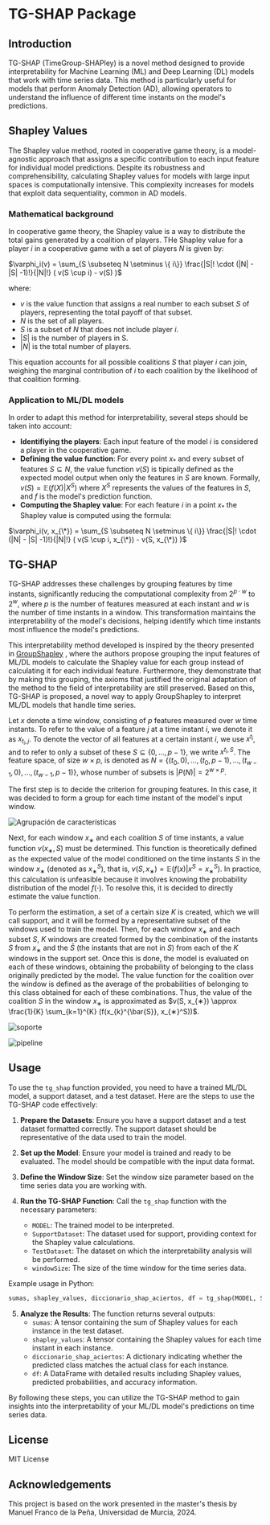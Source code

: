 
# TG-SHAP Package

## Introduction

TG-SHAP (TimeGroup-SHAPley) is a novel method designed to provide interpretability for Machine Learning (ML) and Deep Learning (DL) models that work with time series data. This method is particularly useful for models that perform Anomaly Detection (AD), allowing operators to understand the influence of different time instants on the model's predictions.

## Shapley Values

The Shapley value method, rooted in cooperative game theory, is a model-agnostic approach that assigns a specific contribution to each input feature for individual model predictions. Despite its robustness and comprehensibility, calculating Shapley values for models with large input spaces is computationally intensive. This complexity increases for models that exploit data sequentiality, common in AD models.

### Mathematical background

In cooperative game theory, the Shapley value is a way to distribute the total gains generated by a coalition of players. THe Shapley value for a player $i$ in a cooperative game with a set of players $N$ is given by:

$\varphi_i(v) = \sum_{S \subseteq N \setminus \{ i\}} \frac{|S|! \cdot (|N| - |S| -1)!}{|N|!}  ( v(S \cup i) - v(S)  )$

where: 
  + $v$ is the value function that assigns a real number to each subset $S$ of players, representing the total payoff of that subset.
  + $N$ is the set of all players.
  + $S$ is a subset of $N$ that does not include player $i$.
  + $|S|$ is the number of players in S.
  + $|N|$ is the total number of players.

This equation accounts for all possible coalitions $S$ that player $i$ can join, weighing the marginal contribution of $i$ to each coalition by the likelihood of that coalition forming.

### Application to ML/DL models

In order to adapt this method for interpretability, several steps should be taken into account:
  + **Identifiying the players**: Each input feature of the model $i$ is considered a player in the cooperative game.
  + **Defining the value function**: For every point $x_*$ and every subset of features $S \subseteq N$, the value function $v(S)$ is tipically defined as the expected model output when only the features in $S$ are known. Formally, $v(S) = \mathbb{E}(f(X)|X^S)$ where $X^S$ represents the values of the features in $S$, and $f$ is the model's prediction function.
  + **Computing the Shapley value**: For each feature $i$ in a point $x_*$ the Shapley value is computed using the formula:

  $\varphi_i(v, x_{\*}) = \sum_{S \subseteq N \setminus \{ i\}} \frac{|S|! \cdot (|N| - |S| -1)!}{|N|!}  ( v(S \cup i, x_{\*}) - v(S, x_{\*})  )$


## TG-SHAP

TG-SHAP addresses these challenges by grouping features by time instants, significantly reducing the computational complexity from $2^{p \cdot w}$ to $2^w$, where $p$ is the number of features measured at each instant and $w$ is the number of time instants in a window. This transformation maintains the interpretability of the model's decisions, helping identify which time instants most influence the model's predictions.

This interpretability method developed is inspired by the theory presented in [GroupShapley](
https://doi.org/10.48550/arXiv.2106.12228) , where the authors propose grouping the input features of ML/DL models to calculate the Shapley value for each group instead of calculating it for each individual feature. Furthermore, they demonstrate that by making this grouping, the axioms that justified the original adaptation of the method to the field of interpretability are still preserved. Based on this, TG-SHAP is proposed, a novel way to apply GroupShapley to interpret ML/DL models that handle time series.

Let $x$ denote a time window, consisting of $p$ features measured over $w$ time instants. To refer to the value of a feature $j$ at a time instant $i$, we denote it as $x_{t_i,j}$. To denote the vector of all features at a certain instant $i$, we use $x^{t_i}$, and to refer to only a subset of these $S \subseteq \{0, \ldots, p - 1\}$, we write $x^{t_i,S}$. The feature space, of size $w \times p$, is denoted as $N = \{(t_0, 0), \ldots, (t_0, p - 1), \ldots, (t_{w-1}, 0), \ldots, (t_{w-1}, p - 1)\}$, whose number of subsets is $|P(N)| = 2^{w \times p}$.

The first step is to decide the criterion for grouping features. In this case, it was decided to form a group for each time instant of the model's input window.

![Agrupación de características](https://github.com/ManuelFranco/TG-SHAP/assets/81265002/646f2ab6-1d3b-4a93-81a4-f19cf8a836a4)

Next, for each window $x_{∗}$ and each coalition $S$ of time instants, a value function $v(x_{∗}, S)$ must be determined. This function is theoretically defined as the expected value of the model conditioned on the time instants $S$ in the window $x_{∗}$ (denoted as $x_{∗}^S$), that is, $v(S, x_{∗}) = \mathbb{E}(f(x)|x^S = x_{∗}^S)$. In practice, this calculation is unfeasible because it involves knowing the probability distribution of the model $f(\cdot)$. To resolve this, it is decided to directly estimate the value function.

To perform the estimation, a set of a certain size $K$ is created, which we will call support, and it will be formed by a representative subset of the windows used to train the model. Then, for each window $x_{∗}$ and each subset $S$, $K$ windows are created formed by the combination of the instants $S$ from $x_{∗}$ and the $\bar{S}$ (the instants that are not in $S$) from each of the $K$ windows in the support set. Once this is done, the model is evaluated on each of these windows, obtaining the probability of belonging to the class originally predicted by the model. The value function for the coalition over the window is defined as the average of the probabilities of belonging to this class obtained for each of these combinations. Thus, the value of the coalition $S$ in the window $x_{∗}$ is approximated as $v(S, x_{∗}) \approx \frac{1}{K} \sum_{k=1}^{K} (f(x_{k}^{\bar{S}}, x_{∗}^S))$.

![soporte](https://github.com/ManuelFranco/TG-SHAP/assets/81265002/937a8b2a-deb3-488e-870f-e579b16d52a4)

![pipeline](https://github.com/ManuelFranco/TG-SHAP/assets/81265002/96830c0a-5995-4ac6-8200-c25b34bcba5f)

## Usage

To use the `tg_shap` function provided, you need to have a trained ML/DL model, a support dataset, and a test dataset. Here are the steps to use the TG-SHAP code effectively:

1. **Prepare the Datasets**: Ensure you have a support dataset and a test dataset formatted correctly. The support dataset should be representative of the data used to train the model.

2. **Set up the Model**: Ensure your model is trained and ready to be evaluated. The model should be compatible with the input data format.

3. **Define the Window Size**: Set the window size parameter based on the time series data you are working with.

4. **Run the TG-SHAP Function**: Call the `tg_shap` function with the necessary parameters:
   - `MODEL`: The trained model to be interpreted.
   - `SupportDataset`: The dataset used for support, providing context for the Shapley value calculations.
   - `TestDataset`: The dataset on which the interpretability analysis will be performed.
   - `windowSize`: The size of the time window for the time series data.

Example usage in Python:

```python
sumas, shapley_values, diccionario_shap_aciertos, df = tg_shap(MODEL, SupportDataset, TestDataset, windowSize)
```

5. **Analyze the Results**: The function returns several outputs:
    + `sumas`: A tensor containing the sum of Shapley values for each instance in the test dataset.
    + `shapley_values`: A tensor containing the Shapley values for each time instant in each instance.
    + `diccionario_shap_aciertos`: A dictionary indicating whether the predicted class matches the actual class for each instance.
    + `df`: A DataFrame with detailed results including Shapley values, predicted probabilities, and accuracy information.

By following these steps, you can utilize the TG-SHAP method to gain insights into the interpretability of your ML/DL model's predictions on time series data.


## License

MIT License

## Acknowledgements

This project is based on the work presented in the master's thesis by Manuel Franco de la Peña, Universidad de Murcia, 2024.
